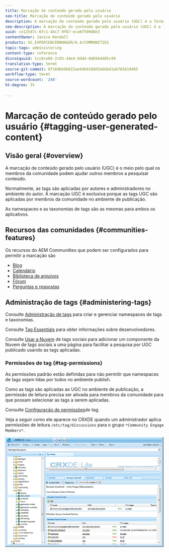 ```yaml
---
title: Marcação de conteúdo gerado pelo usuário
seo-title: Marcação de conteúdo gerado pelo usuário
description: A marcação do conteúdo gerado pelo usuário (UGC) é a forma como os membros da comunidade podem ajudar outros membros a pesquisar o conteúdo
seo-description: A marcação do conteúdo gerado pelo usuário (UGC) é a forma como os membros da comunidade podem ajudar outros membros a pesquisar o conteúdo
uuid: ce125d7c-6fc1-44c7-9f67-eca6f599d8e3
contentOwner: Janice Kendall
products: SG_EXPERIENCEMANAGER/6.4/COMMUNITIES
topic-tags: administering
content-type: reference
discoiquuid: 1cc8ce66-2c03-44e4-9ddd-8d6944d85c99
translation-type: tm+mt
source-git-commit: 8f169bb9b015ae94b9160d3ebbbd1abf85610465
workflow-type: tm+mt
source-wordcount: '248'
ht-degree: 3%

---
```



# Marcação de conteúdo gerado pelo usuário {#tagging-user-generated-content}

## Visão geral {#overview}

A marcação de conteúdo gerado pelo usuário (UGC) é o meio pelo qual os membros da comunidade podem ajudar outros membros a pesquisar conteúdo.

Normalmente, as tags são aplicadas por autores e administradores no ambiente do autor. A marcação UGC é exclusiva porque as tags UGC são aplicadas por membros da comunidade no ambiente de publicação.

As namespaces e as taxonomias de tags são as mesmas para ambos os aplicativos.

## Recursos das comunidades {#communities-features}

Os recursos do AEM Communities que podem ser configurados para permitir a marcação são

* [Blog](blog-feature.md)
* [Calendário](calendar.md)
* [Biblioteca de arquivos](file-library.md)
* [Fórum](forum.md#configuretheaddedforum)
* [Perguntas e respostas](working-with-qna.md)

## Administração de tags {#administering-tags}

Consulte [Administração de tags](../../help/sites-administering/tags.md#tagging-console) para criar e gerenciar namespaces de tags e taxonomias.

Consulte [Tag Essentials](tag.md) para obter informações sobre desenvolvedores.

Consulte [Usar a Nuvem](tagcloud.md) de tags sociais para adicionar um componente da Nuvem de tags sociais a uma página para facilitar a pesquisa por UGC publicado usando as tags aplicadas.

### Permissões de tag {#tag-permissions}

As permissões padrão estão definidas para não permitir que namespaces de tags sejam lidas por todos no ambiente publish.

Como as tags são aplicadas ao UGC no ambiente de publicação, a permissão de leitura precisa ser ativada para membros da comunidade para que possam selecionar as tags a serem aplicadas.

Consulte [Configuração de permissões](../../help/sites-administering/tags.md#setting-tag-permissions)de tag.

Veja a seguir como ele aparece no CRXDE quando um administrador aplica permissões de leitura `/etc/tag/discussions` para o grupo `*Community Engage Members*`.

![chlimage_1-74](assets/chlimage_1-74.png)

